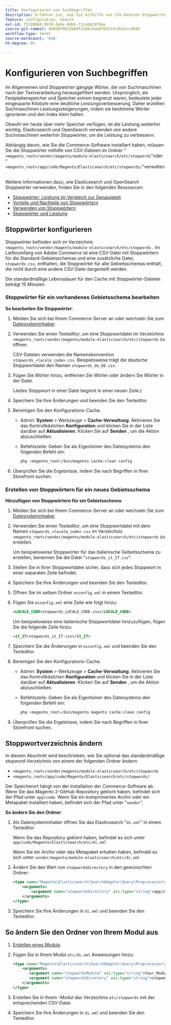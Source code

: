 ```yaml
---
title: Konfigurieren von Suchbegriffen
description: Erfahren Sie, wie Sie mithilfe von CSV-Dateien Stoppwörter für Adobe Commerce verwalten.
feature: Configuration, Search
exl-id: 75320868-9939-4a6e-8dbb-73ca68c9f0ee
source-git-commit: 8d0d8f9822b88f2dd8cbae8f6d7e3cdb14cc4848
workflow-type: tm+mt
source-wordcount: '616'
ht-degree: 0%

---
```


# Konfigurieren von Suchbegriffen

Im Allgemeinen sind _Stoppwörter_ gängige Wörter, die von Suchmaschinen nach der Textverarbeitung herausgefiltert werden. Ursprünglich, als Festplattenspeicher und Speicher extrem begrenzt waren, bedeutete jeder eingesparte Kilobyte eine deutliche Leistungsverbesserung. Daher erzielten Suchmaschinen Leistungssteigerungen, indem sie bestimmte Wörter ignorieren und den Index klein halten.

Obwohl wir heute über mehr Speicher verfügen, ist die Leistung weiterhin wichtig. Elasticsearch und OpenSearch verwenden wie andere Suchmaschinen weiterhin Stoppwörter, um die Leistung zu verbessern.

Abhängig davon, wie Sie die Commerce-Software installiert haben, müssen Sie die Stoppwörter mithilfe von CSV-Dateien im Ordner &quot;`<magento_root>/vendor/magento/module-elasticsearch/etc/stopwords`&quot;oder &quot;`<magento_root>/app/code/Magento/Elasticsearch/etc/stopwords/`&quot;verwalten.

Weitere Informationen dazu, wie Elasticsearch und OpenSearch Stoppwörter verwenden, finden Sie in den folgenden Ressourcen:

- [Stoppwörter: Leistung im Vergleich zur Genauigkeit](https://www.elastic.co/guide/en/elasticsearch/guide/current/stopwords.html)
- [Vorteile und Nachteile von Stoppwörtern](https://www.elastic.co/guide/en/elasticsearch/guide/current/pros-cons-stopwords.html)
- [Verwenden von Stoppwörtern](https://www.elastic.co/guide/en/elasticsearch/guide/current/using-stopwords.html)
- [Stoppwörter und Leistung](https://www.elastic.co/guide/en/elasticsearch/guide/current/stopwords-performance.html)

## Stoppwörter konfigurieren

Stoppwörter befinden sich im Verzeichnis `<magento_root>/vendor/magento/module-elasticsearch/etc/stopwords` . Im Lieferumfang von Adobe Commerce ist eine CSV-Datei mit Stoppwörtern für die Standard-Gebietsschemas und eine zusätzliche Datei, `stopwords.csv`, enthalten, die Stoppwörter für alle Gebietsschemas enthält, die nicht durch eine andere CSV-Datei dargestellt werden.

Die standardmäßige Lebensdauer für den Cache mit Stoppwörter-Dateien beträgt 15 Minuten.

### Stoppwörter für ein vorhandenes Gebietsschema bearbeiten

**So bearbeiten Sie Stoppwörter**:

1. Melden Sie sich bei Ihrem Commerce-Server an oder wechseln Sie zum [Dateisysteminhaber](../../installation/prerequisites/file-system/overview.md).
1. Verwenden Sie einen Texteditor, um eine Stoppwortdatei im Verzeichnis `<magento_root>/vendor/magento/module-elasticsearch/etc/stopwords` zu öffnen.

   CSV-Dateien verwenden die Namenskonvention `stopwords_<locale_code>.csv`. Beispielsweise trägt die deutsche Stoppwortdatei den Namen `stopwords_de_DE.csv`.

1. Fügen Sie Wörter hinzu, entfernen Sie Wörter oder ändern Sie Wörter in der Datei.

   (Jedes Stoppwort in einer Datei beginnt in einer neuen Zeile.)

1. Speichern Sie Ihre Änderungen und beenden Sie den Texteditor.
1. Bereinigen Sie den Konfigurations-Cache.

   - Admin: **System** > Werkzeuge > **Cache-Verwaltung**. Aktivieren Sie das Kontrollkästchen **Konfiguration** und klicken Sie in der Liste darüber auf **Aktualisieren**. Klicken Sie auf **Senden** , um die Aktion abzuschließen.

   - Befehlszeile: Geben Sie als Eigentümer des Dateisystems den folgenden Befehl ein:

     ```bash
     php <magento_root>/bin/magento cache:clean config
     ```

1. Überprüfen Sie die Ergebnisse, indem Sie nach Begriffen in Ihrer Storefront suchen.

### Erstellen von Stoppwörtern für ein neues Gebietsschema

**Hinzufügen von Stoppwörtern für ein Gebietsschema**:

1. Melden Sie sich bei Ihrem Commerce-Server an oder wechseln Sie zum [Dateisysteminhaber](../../installation/prerequisites/file-system/overview.md).

1. Verwenden Sie einen Texteditor, um eine Stoppwortdatei mit dem Namen `stopwords_<locale_code>.csv` im Verzeichnis `<magento_root>/vendor/magento/module-elasticsearch/etc/stopwords` zu erstellen.

   Um beispielsweise Stoppwörter für das italienische Gebietsschema zu erstellen, benennen Sie die Datei &quot;`stopwords_it_IT.csv`&quot;.

1. Stellen Sie in Ihrer Stoppwortdatei sicher, dass sich jedes Stoppwort in einer separaten Zeile befindet.
1. Speichern Sie Ihre Änderungen und beenden Sie den Texteditor.
1. Öffnen Sie im selben Ordner `esconfig.xml` in einem Texteditor.
1. Fügen Sie `esconfig.xml` eine Zeile wie folgt hinzu:

   ```xml
   <LOCALE_CODE>stopwords_LOCALE_CODE.csv</LOCALE_CODE>
   ```

   Um beispielsweise eine italienische Stoppwortdatei hinzuzufügen, fügen Sie die folgende Zeile hinzu:

   ```xml
   <it_IT>stopwords_it_IT.csv</it_IT>
   ```

1. Speichern Sie die Änderungen in `esconfig.xml` und beenden Sie den Texteditor.
1. Bereinigen Sie den Konfigurations-Cache.

   - Admin: **System** > Werkzeuge > **Cache-Verwaltung**. Aktivieren Sie das Kontrollkästchen **Konfiguration** und klicken Sie in der Liste darüber auf **Aktualisieren**. Klicken Sie auf **Senden** , um die Aktion abzuschließen.

   - Befehlszeile: Geben Sie als Eigentümer des Dateisystems den folgenden Befehl ein:

     ```bash
     php <magento_root>/bin/magento magento cache:clean config
     ```

1. Überprüfen Sie die Ergebnisse, indem Sie nach Begriffen in Ihrer Storefront suchen.

## Stoppwortverzeichnis ändern

In diesem Abschnitt wird beschrieben, wie Sie optional das standardmäßige stopword-Verzeichnis von einem der folgenden Ordner ändern:

- `<magento_root>/vendor/magento/module-elasticsearch/etc/stopwords`
- `<magento_root>/app/code/Magento/Elasticsearch/etc/stopwords/`

Der Speicherort hängt von der Installation der Commerce-Software ab. Wenn Sie das Magento 2-GitHub-Repository geklont haben, befindet sich der Pfad unter `app/code`. Wenn Sie ein komprimiertes Archiv oder ein Metapaket installiert haben, befindet sich der Pfad unter &quot;`vendor`&quot;.

**So ändern Sie den Ordner**:

1. Als Dateisysteminhaber öffnen Sie das Elasticsearch &quot;`di.xml`&quot; in einem Texteditor.

   Wenn Sie das Repository geklont haben, befindet es sich unter `app/code/Magento/Elasticsearch/etc/di.xml`

   Wenn Sie ein Archiv oder das Metapaket erhalten haben, befindet es sich unter `vendor/magento/module-elasticsearch/etc/di.xml`

1. Ändern Sie den Wert von `stopwordsDirectory` in den gewünschten Ordner:

   ```xml
   <type name="Magento\Elasticsearch\SearchAdapter\Query\Preprocessor\Stopwords">
       <arguments>
           <argument name="stopwordsDirectory" xsi:type="string">app/code/Magento/Elasticsearch/etc/stopwords</argument>
       </arguments>
   </type>
   ```

1. Speichern Sie Ihre Änderungen in `di.xml` und beenden Sie den Texteditor.

## So ändern Sie den Ordner von Ihrem Modul aus

1. [Erstellen eines Moduls](https://developer.adobe.com/commerce/php/development/build/component-file-structure/)
1. Fügen Sie in Ihrem Modul `etc/di.xml` Anweisungen hinzu:

   ```xml
   <type name="Magento\Elasticsearch\SearchAdapter\Query\Preprocessor\Stopwords">
       <arguments>
          <argument name="stopwordsModule" xsi:type="string">Your_Module</argument>
          <argument name="stopwordsDirectory" xsi:type="string">stopwords</argument>
       </arguments>
   </type>
   ```

1. Erstellen Sie in Ihrem -Modul das Verzeichnis `etc/stopwords` mit der entsprechenden CSV-Datei.

1. Speichern Sie Ihre Änderungen in `di.xml` und beenden Sie den Texteditor.
